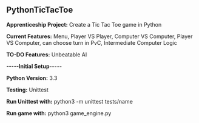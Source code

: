 ## PythonTicTacToe

**Apprenticeship Project:** Create a Tic Tac Toe game in Python

**Current Features:** Menu, Player VS Player, Computer VS Computer, Player VS Computer, can choose turn in PvC, Intermediate Computer Logic

**TO-DO Features:** Unbeatable AI

**-----Initial Setup-----**

**Python Version:** 3.3

**Testing:** Unittest

**Run Unittest with:** python3 -m unittest tests/name

**Run game with:** python3 game_engine.py


